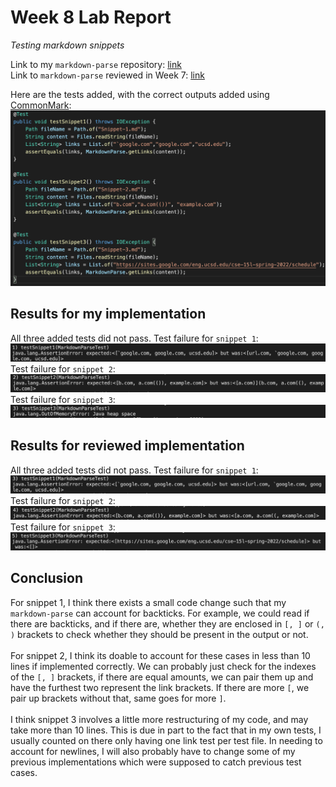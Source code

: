 # Week 8 Lab Report

*Testing markdown snippets*

Link to my `markdown-parse` repository: [link](https://github.com/alixintong/markdown-parser)
\
Link to `markdown-parse` reviewed in Week 7: [link](https://github.com/Shresthhooda/markdown-parser)

Here are the tests added, with the correct outputs added using [CommonMark](https://spec.commonmark.org/dingus/):
![Image](8-1v2.png)

## Results for my implementation
All three added tests did not pass.
Test failure for `snippet 1`:
![Image](8-2v2.png)
Test failure for `snippet 2`:
![Image](8-3v2.png)
Test failure for `snippet 3`:
![Image](8-4v2.png)

## Results for reviewed implementation
All three added tests did not pass.
Test failure for `snippet 1`:
![Image](8-5v2.png)
Test failure for `snippet 2`:
![Image](8-6v2.png)
Test failure for `snippet 3`:
![Image](8-7v2.png)

## Conclusion
For snippet 1, I think there exists a small code change such that my `markdown-parse` can account for backticks. 
For example, we could read if there are backticks, and if there are, whether they are enclosed in `[, ]` or `(, )` 
brackets to check whether they should be present in the output or not.
\
\
For snippet 2, I think its doable to account for these cases in less than 10 lines if implemented correctly. 
We can probably just check for the indexes of the `[, ]` brackets, if there are equal amounts, we can pair them up and have the 
furthest two represent the link brackets. If there are more `[`, we pair up brackets without that, same goes for more `]`.
\
\
I think snippet 3 involves a little more restructuring of my code, and may take more than 10 lines. This is due in part to the fact that in my
own tests, I usually counted on there only having one link test per test file. In needing to account for newlines, I will also probably
have to change some of my previous implementations which were supposed to catch previous test cases.
